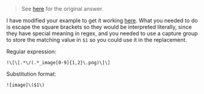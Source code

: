 
> See [here](https://stackoverflow.com/a/73225506/6456163) for the original answer.

I have modified your example to get it working [here](https://regex101.com/r/wp0XGj/1). What you needed to do is escape the square brackets so they would be interpreted literally, since they have special meaning in regex, and you needed to use a capture group to store the matching value in `$1` so you could use it in the replacement.

Regular expression:

```regex
!\[\[.*\/(.*_image[0-9]{1,2}\.png)\]\]
```

Substitution format:

```regex
![image]\($1\)
```
